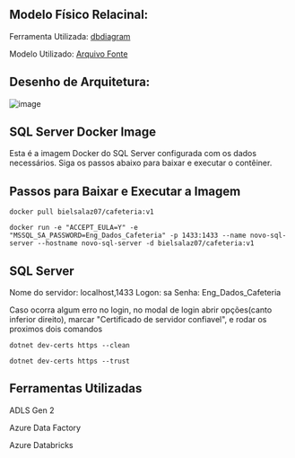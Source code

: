 ## Modelo Físico Relacinal:

Ferramenta Utilizada: [dbdiagram](https://dbdiagram.io/)
 
Modelo Utilizado: [Arquivo Fonte](https://dbdiagram.io/d/6499ee8e02bd1c4a5e18a355)
## Desenho de Arquitetura:

![image]()



## SQL Server Docker Image

Esta é a imagem Docker do SQL Server configurada com os dados necessários. Siga os passos abaixo para baixar e executar o contêiner.

## Passos para Baixar e Executar a Imagem

```
docker pull bielsalaz07/cafeteria:v1

docker run -e "ACCEPT_EULA=Y" -e "MSSQL_SA_PASSWORD=Eng_Dados_Cafeteria" -p 1433:1433 --name novo-sql-server --hostname novo-sql-server -d bielsalaz07/cafeteria:v1
```

## SQL Server

Nome do servidor: localhost,1433
Logon: sa
Senha: Eng_Dados_Cafeteria

Caso ocorra algum erro no login, no modal de login abrir opções(canto inferior direito), marcar "Certificado de servidor confiavel", e rodar os proximos dois comandos

```
dotnet dev-certs https --clean

dotnet dev-certs https --trust

```

## Ferramentas Utilizadas

ADLS Gen 2

Azure Data Factory

Azure Databricks

